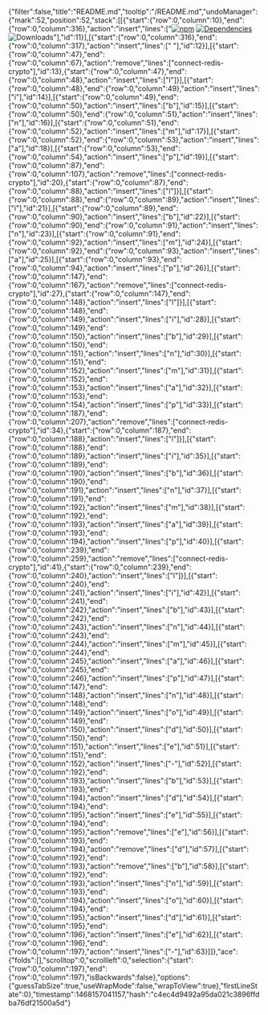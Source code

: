 {"filter":false,"title":"README.md","tooltip":"/README.md","undoManager":{"mark":52,"position":52,"stack":[[{"start":{"row":0,"column":10},"end":{"row":0,"column":316},"action":"insert","lines":["[![npm](https://img.shields.io/npm/v/connect-redis-crypto.svg)](https://npmjs.com/package/connect-redis-crypto) [![Dependencies](https://img.shields.io/david/jas-/connect-redis-crypto.svg)](https://david-dm.org/jas-/connect-redis-crypto) ![Downloads](https://img.shields.io/npm/dm/connect-redis-crypto.svg)"],"id":11}],[{"start":{"row":0,"column":316},"end":{"row":0,"column":317},"action":"insert","lines":[" "],"id":12}],[{"start":{"row":0,"column":47},"end":{"row":0,"column":67},"action":"remove","lines":["connect-redis-crypto"],"id":13},{"start":{"row":0,"column":47},"end":{"row":0,"column":48},"action":"insert","lines":["l"]}],[{"start":{"row":0,"column":48},"end":{"row":0,"column":49},"action":"insert","lines":["i"],"id":14}],[{"start":{"row":0,"column":49},"end":{"row":0,"column":50},"action":"insert","lines":["b"],"id":15}],[{"start":{"row":0,"column":50},"end":{"row":0,"column":51},"action":"insert","lines":["n"],"id":16}],[{"start":{"row":0,"column":51},"end":{"row":0,"column":52},"action":"insert","lines":["m"],"id":17}],[{"start":{"row":0,"column":52},"end":{"row":0,"column":53},"action":"insert","lines":["a"],"id":18}],[{"start":{"row":0,"column":53},"end":{"row":0,"column":54},"action":"insert","lines":["p"],"id":19}],[{"start":{"row":0,"column":87},"end":{"row":0,"column":107},"action":"remove","lines":["connect-redis-crypto"],"id":20},{"start":{"row":0,"column":87},"end":{"row":0,"column":88},"action":"insert","lines":["l"]}],[{"start":{"row":0,"column":88},"end":{"row":0,"column":89},"action":"insert","lines":["i"],"id":21}],[{"start":{"row":0,"column":89},"end":{"row":0,"column":90},"action":"insert","lines":["b"],"id":22}],[{"start":{"row":0,"column":90},"end":{"row":0,"column":91},"action":"insert","lines":["n"],"id":23}],[{"start":{"row":0,"column":91},"end":{"row":0,"column":92},"action":"insert","lines":["m"],"id":24}],[{"start":{"row":0,"column":92},"end":{"row":0,"column":93},"action":"insert","lines":["a"],"id":25}],[{"start":{"row":0,"column":93},"end":{"row":0,"column":94},"action":"insert","lines":["p"],"id":26}],[{"start":{"row":0,"column":147},"end":{"row":0,"column":167},"action":"remove","lines":["connect-redis-crypto"],"id":27},{"start":{"row":0,"column":147},"end":{"row":0,"column":148},"action":"insert","lines":["l"]}],[{"start":{"row":0,"column":148},"end":{"row":0,"column":149},"action":"insert","lines":["i"],"id":28}],[{"start":{"row":0,"column":149},"end":{"row":0,"column":150},"action":"insert","lines":["b"],"id":29}],[{"start":{"row":0,"column":150},"end":{"row":0,"column":151},"action":"insert","lines":["n"],"id":30}],[{"start":{"row":0,"column":151},"end":{"row":0,"column":152},"action":"insert","lines":["m"],"id":31}],[{"start":{"row":0,"column":152},"end":{"row":0,"column":153},"action":"insert","lines":["a"],"id":32}],[{"start":{"row":0,"column":153},"end":{"row":0,"column":154},"action":"insert","lines":["p"],"id":33}],[{"start":{"row":0,"column":187},"end":{"row":0,"column":207},"action":"remove","lines":["connect-redis-crypto"],"id":34},{"start":{"row":0,"column":187},"end":{"row":0,"column":188},"action":"insert","lines":["l"]}],[{"start":{"row":0,"column":188},"end":{"row":0,"column":189},"action":"insert","lines":["i"],"id":35}],[{"start":{"row":0,"column":189},"end":{"row":0,"column":190},"action":"insert","lines":["b"],"id":36}],[{"start":{"row":0,"column":190},"end":{"row":0,"column":191},"action":"insert","lines":["n"],"id":37}],[{"start":{"row":0,"column":191},"end":{"row":0,"column":192},"action":"insert","lines":["m"],"id":38}],[{"start":{"row":0,"column":192},"end":{"row":0,"column":193},"action":"insert","lines":["a"],"id":39}],[{"start":{"row":0,"column":193},"end":{"row":0,"column":194},"action":"insert","lines":["p"],"id":40}],[{"start":{"row":0,"column":239},"end":{"row":0,"column":259},"action":"remove","lines":["connect-redis-crypto"],"id":41},{"start":{"row":0,"column":239},"end":{"row":0,"column":240},"action":"insert","lines":["l"]}],[{"start":{"row":0,"column":240},"end":{"row":0,"column":241},"action":"insert","lines":["i"],"id":42}],[{"start":{"row":0,"column":241},"end":{"row":0,"column":242},"action":"insert","lines":["b"],"id":43}],[{"start":{"row":0,"column":242},"end":{"row":0,"column":243},"action":"insert","lines":["n"],"id":44}],[{"start":{"row":0,"column":243},"end":{"row":0,"column":244},"action":"insert","lines":["m"],"id":45}],[{"start":{"row":0,"column":244},"end":{"row":0,"column":245},"action":"insert","lines":["a"],"id":46}],[{"start":{"row":0,"column":245},"end":{"row":0,"column":246},"action":"insert","lines":["p"],"id":47}],[{"start":{"row":0,"column":147},"end":{"row":0,"column":148},"action":"insert","lines":["n"],"id":48}],[{"start":{"row":0,"column":148},"end":{"row":0,"column":149},"action":"insert","lines":["o"],"id":49}],[{"start":{"row":0,"column":149},"end":{"row":0,"column":150},"action":"insert","lines":["d"],"id":50}],[{"start":{"row":0,"column":150},"end":{"row":0,"column":151},"action":"insert","lines":["e"],"id":51}],[{"start":{"row":0,"column":151},"end":{"row":0,"column":152},"action":"insert","lines":["-"],"id":52}],[{"start":{"row":0,"column":192},"end":{"row":0,"column":193},"action":"insert","lines":["b"],"id":53}],[{"start":{"row":0,"column":193},"end":{"row":0,"column":194},"action":"insert","lines":["d"],"id":54}],[{"start":{"row":0,"column":194},"end":{"row":0,"column":195},"action":"insert","lines":["e"],"id":55}],[{"start":{"row":0,"column":194},"end":{"row":0,"column":195},"action":"remove","lines":["e"],"id":56}],[{"start":{"row":0,"column":193},"end":{"row":0,"column":194},"action":"remove","lines":["d"],"id":57}],[{"start":{"row":0,"column":192},"end":{"row":0,"column":193},"action":"remove","lines":["b"],"id":58}],[{"start":{"row":0,"column":192},"end":{"row":0,"column":193},"action":"insert","lines":["n"],"id":59}],[{"start":{"row":0,"column":193},"end":{"row":0,"column":194},"action":"insert","lines":["o"],"id":60}],[{"start":{"row":0,"column":194},"end":{"row":0,"column":195},"action":"insert","lines":["d"],"id":61}],[{"start":{"row":0,"column":195},"end":{"row":0,"column":196},"action":"insert","lines":["e"],"id":62}],[{"start":{"row":0,"column":196},"end":{"row":0,"column":197},"action":"insert","lines":["-"],"id":63}]]},"ace":{"folds":[],"scrolltop":0,"scrollleft":0,"selection":{"start":{"row":0,"column":197},"end":{"row":0,"column":197},"isBackwards":false},"options":{"guessTabSize":true,"useWrapMode":false,"wrapToView":true},"firstLineState":0},"timestamp":1468157041157,"hash":"c4ec4d9492a95da021c3896ffdba76df21500a5d"}